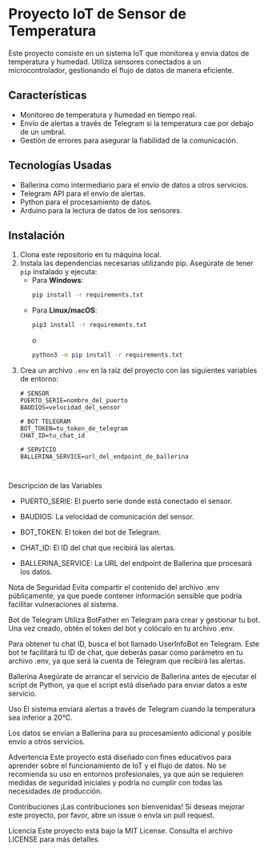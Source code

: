 # Proyecto IoT de Sensor de Temperatura

Este proyecto consiste en un sistema IoT que monitorea y envía datos de temperatura y humedad. Utiliza sensores conectados a un microcontrolador, gestionando el flujo de datos de manera eficiente.

## Características
- Monitoreo de temperatura y humedad en tiempo real.
- Envío de alertas a través de Telegram si la temperatura cae por debajo de un umbral.
- Gestión de errores para asegurar la fiabilidad de la comunicación.

## Tecnologías Usadas
- Ballerina como intermediario para el envío de datos a otros servicios.
- Telegram API para el envío de alertas.
- Python para el procesamiento de datos.
- Arduino para la lectura de datos de los sensores.

## Instalación
1. Clona este repositorio en tu máquina local.
2. Instala las dependencias necesarias utilizando pip. Asegúrate de tener `pip` instalado y ejecuta:
   - Para **Windows**:
     ```bash
     pip install -r requirements.txt
     ```
   - Para **Linux/macOS**:
     ```bash
     pip3 install -r requirements.txt
     ```
     o
     ```bash
     python3 -m pip install -r requirements.txt
     ```
3. Crea un archivo `.env` en la raíz del proyecto con las siguientes variables de entorno:
   ```plaintext
   # SENSOR
   PUERTO_SERIE=nombre_del_puerto
   BAUDIOS=velocidad_del_sensor

   # BOT TELEGRAM
   BOT_TOKEN=tu_token_de_telegram
   CHAT_ID=tu_chat_id

   # SERVICIO
   BALLERINA_SERVICE=url_del_endpoint_de_ballerina

   

Descripción de las Variables

- PUERTO_SERIE: El puerto serie donde está conectado el sensor.

- BAUDIOS: La velocidad de comunicación del sensor.

- BOT_TOKEN: El token del bot de Telegram.

- CHAT_ID: El ID del chat que recibirá las alertas.

- BALLERINA_SERVICE: La URL del endpoint de Ballerina que procesará los datos.

Nota de Seguridad
Evita compartir el contenido del archivo .env públicamente, ya que puede contener información sensible que podría facilitar vulneraciones al sistema.

Bot de Telegram
Utiliza BotFather en Telegram para crear y gestionar tu bot. Una vez creado, obtén el token del bot y colócalo en tu archivo .env.

Para obtener tu chat ID, busca el bot llamado UserInfoBot en Telegram. Este bot te facilitará tu ID de chat, que deberás pasar como parámetro en tu archivo .env, ya que será la cuenta de Telegram que recibirá las alertas.

Ballerina
Asegúrate de arrancar el servicio de Ballerina antes de ejecutar el script de Python, ya que el script está diseñado para enviar datos a este servicio.

Uso
El sistema enviará alertas a través de Telegram cuando la temperatura sea inferior a 20°C.

Los datos se envían a Ballerina para su procesamiento adicional y posible envío a otros servicios.

Advertencia
Este proyecto está diseñado con fines educativos para aprender sobre el funcionamiento de IoT y el flujo de datos. No se recomienda su uso en entornos profesionales, ya que aún se requieren medidas de seguridad iniciales y podría no cumplir con todas las necesidades de producción.

Contribuciones
¡Las contribuciones son bienvenidas! Si deseas mejorar este proyecto, por favor, abre un issue o envía un pull request.

Licencia
Este proyecto está bajo la MIT License. Consulta el archivo LICENSE para más detalles.
